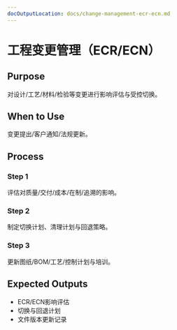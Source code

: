 ```yaml
---
docOutputLocation: docs/change-management-ecr-ecn.md
---
```


# 工程变更管理（ECR/ECN）

## Purpose

对设计/工艺/材料/检验等变更进行影响评估与受控切换。

## When to Use

变更提出/客户通知/法规更新。

## Process

### Step 1

评估对质量/交付/成本/在制/追溯的影响。

### Step 2

制定切换计划、清理计划与回退策略。

### Step 3

更新图纸/BOM/工艺/控制计划与培训。

## Expected Outputs

- ECR/ECN影响评估
- 切换与回退计划
- 文件版本更新记录
